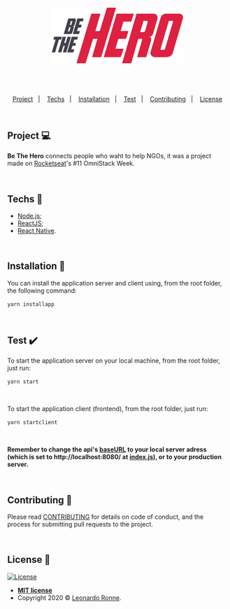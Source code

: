 <p align="center">
  <img src="client/src/assets/img/logo.png" width="300px"/>
</p>

# 

<br>

<p align="center">
  <a href="#project-">Project</a>&nbsp;&nbsp;&nbsp;|&nbsp;&nbsp;&nbsp;
  <a href="#techs-rocket">Techs</a>&nbsp;&nbsp;&nbsp;|&nbsp;&nbsp;&nbsp;
  <a href="#installation-wrench">Installation</a>&nbsp;&nbsp;&nbsp;|&nbsp;&nbsp;&nbsp;
  <a href="#test-heavy_check_mark">Test</a>&nbsp;&nbsp;&nbsp;|&nbsp;&nbsp;&nbsp;
  <a href="#contributing-">Contributing</a>&nbsp;&nbsp;&nbsp;|&nbsp;&nbsp;&nbsp;
  <a href="#license-memo">License</a>
</p>

<br>

## Project 💻

**Be The Hero** connects people who waht to help NGOs, it was a project made on [Rocketseat](https://github.com/Rocketseat)'s #11 OmniStack Week.

<br>

## Techs :rocket:

- [Node.js](https://nodejs.org/en/);
- [ReactJS](https://reactjs.org);
- [React Native](https://facebook.github.io/react-native/).

<br>

## Installation :wrench:

You can install the application server and client using, from the root folder, the following command:

```sh
yarn installapp
```

<br>

## Test :heavy_check_mark:

To start the application server on your local machine, from the root folder, just run:

```sh
yarn start
```

<br>


To start the application client (frontend), from the root folder, just run:

```sh
yarn startclient
```

<br>


<strong>Remember to change the api's [baseURL](https://github.com/leoronne/BeTheHero/blob/master/client/src/services/api.js) to your local server adress (which is set to http://localhost:8080/ at [index.js](https://github.com/leoronne/BeTheHero/blob/master/server/src/index.js)), or to your production server.</strong>

<br>

## Contributing 🤔 

Please read [CONTRIBUTING](https://github.com/leoronne/BeTheHero/blob/master/CONTRIBUTING.md) for details on code of conduct, and the process for submitting pull requests to the project.

<br>

## License :memo:

[![License](http://img.shields.io/:license-mit-blue.svg?style=flat-square)](http://badges.mit-license.org)
- **[MIT license](https://github.com/leoronne/BeTheHero/blob/master/LICENSE)**
- Copyright 2020 © <a href="https://github.com/leoronne" target="_blank">Leonardo Ronne</a>.

## 


